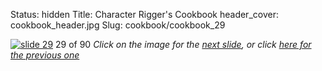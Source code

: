Status: hidden
Title: Character Rigger's Cookbook
header_cover: cookbook_header.jpg
Slug: cookbook/cookbook_29

[![slide 29](https://dl.dropboxusercontent.com/u/2977490/presentations/cookbook/img29.jpg)](cookbook_30)
29 of 90
_Click on the image for the [next slide](cookbook_30), or click [here for the previous one](cookbook_28)_
